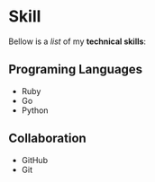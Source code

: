 # Skill

Bellow is a _list_ of my **technical skills**:

## Programing Languages
- Ruby
- Go
- Python

## Collaboration
- GitHub
- Git
